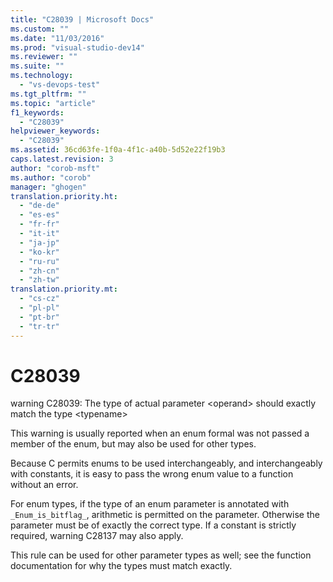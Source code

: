 ```yaml
---
title: "C28039 | Microsoft Docs"
ms.custom: ""
ms.date: "11/03/2016"
ms.prod: "visual-studio-dev14"
ms.reviewer: ""
ms.suite: ""
ms.technology: 
  - "vs-devops-test"
ms.tgt_pltfrm: ""
ms.topic: "article"
f1_keywords: 
  - "C28039"
helpviewer_keywords: 
  - "C28039"
ms.assetid: 36cd63fe-1f0a-4f1c-a40b-5d52e22f19b3
caps.latest.revision: 3
author: "corob-msft"
ms.author: "corob"
manager: "ghogen"
translation.priority.ht: 
  - "de-de"
  - "es-es"
  - "fr-fr"
  - "it-it"
  - "ja-jp"
  - "ko-kr"
  - "ru-ru"
  - "zh-cn"
  - "zh-tw"
translation.priority.mt: 
  - "cs-cz"
  - "pl-pl"
  - "pt-br"
  - "tr-tr"
---
```

# C28039
warning C28039: The type of actual parameter \<operand> should exactly match the type \<typename>  
  
 This warning is usually reported when an enum formal was not passed a member of the enum, but may also be used for other types.  
  
 Because C permits enums to be used interchangeably, and interchangeably with constants, it is easy to pass the wrong enum value to a function without an error.  
  
 For enum types, if the type of an enum parameter is annotated with `_Enum_is_bitflag_`, arithmetic is permitted on the parameter. Otherwise the parameter must be of exactly the correct type. If a constant is strictly required, warning C28137 may also apply.  
  
 This rule can be used for other parameter types as well; see the function documentation for why the types must match exactly.